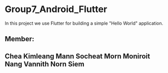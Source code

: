 # Group7_Android_Flutter

In this project we use Flutter for building a simple "Hello World" application.

Member:
------------------------
Chea Kimleang
Mann Socheat
Morn Moniroit
Nang Vannith
Norn Siem
------------------------
